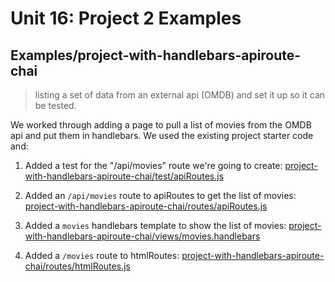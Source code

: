 # Unit 16: Project 2 Examples

## Examples/project-with-handlebars-apiroute-chai
> listing a set of data from an external api (OMDB) and set it up so it can be tested.

We worked through adding a page to pull a list of movies from the OMDB api and put them in handlebars. We used the existing project starter code and:

    
 1. Added a test for the "/api/movies" route we're going to create:
    [project-with-handlebars-apiroute-chai/test/apiRoutes.js](project-with-handlebars-apiroute-chai/test/apiRoutes.js)

 2. Added an `/api/movies` route to apiRoutes to get the list of movies:
    [project-with-handlebars-apiroute-chai/routes/apiRoutes.js](project-with-handlebars-apiroute-chai/routes/apiRoutes.js)

 3. Added a `movies` handlebars template to show the list of movies:
    [project-with-handlebars-apiroute-chai/views/movies.handlebars](project-with-handlebars-apiroute-chai/views/movies.handlebars)
  
 4. Added a `/movies` route to htmlRoutes:
     [project-with-handlebars-apiroute-chai/routes/htmlRoutes.js](project-with-handlebars-apiroute-chai/routes/htmlRoutes.js)


